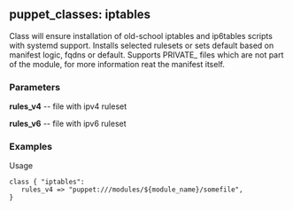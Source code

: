## puppet_classes: iptables

Class will ensure installation of old-school iptables and ip6tables scripts
with systemd support. Installs selected rulesets or sets default based on
manifest logic, fqdns or default. Supports PRIVATE_ files which are not part
of the module, for more information reat the manifest itself.

### Parameters

**rules_v4** -- file with ipv4 ruleset

**rules_v6** -- file with ipv6 ruleset

### Examples

Usage

```
class { "iptables":
   rules_v4 => "puppet:///modules/${module_name}/somefile",
}
```

